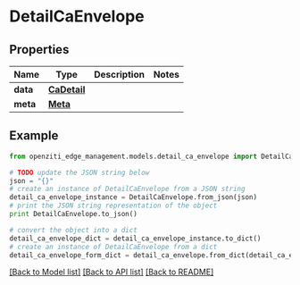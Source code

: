 # DetailCaEnvelope


## Properties
Name | Type | Description | Notes
------------ | ------------- | ------------- | -------------
**data** | [**CaDetail**](CaDetail.md) |  | 
**meta** | [**Meta**](Meta.md) |  | 

## Example

```python
from openziti_edge_management.models.detail_ca_envelope import DetailCaEnvelope

# TODO update the JSON string below
json = "{}"
# create an instance of DetailCaEnvelope from a JSON string
detail_ca_envelope_instance = DetailCaEnvelope.from_json(json)
# print the JSON string representation of the object
print DetailCaEnvelope.to_json()

# convert the object into a dict
detail_ca_envelope_dict = detail_ca_envelope_instance.to_dict()
# create an instance of DetailCaEnvelope from a dict
detail_ca_envelope_form_dict = detail_ca_envelope.from_dict(detail_ca_envelope_dict)
```
[[Back to Model list]](../README.md#documentation-for-models) [[Back to API list]](../README.md#documentation-for-api-endpoints) [[Back to README]](../README.md)


